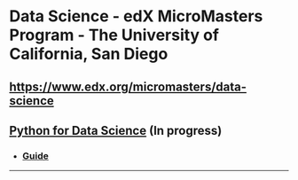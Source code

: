 # Data Science - edX MicroMasters Program - The University of California, San Diego
https://www.edx.org/micromasters/data-science
------------------------------------------------------------------------

## [Python for Data Science]() **(In progress)**
* ### [Guide](https://www.edx.org/course/python-for-data-science)
------------------------------------------------------------------------
